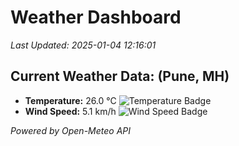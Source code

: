 
# Weather Dashboard

_Last Updated: 2025-01-04 12:16:01_

## Current Weather Data: (Pune, MH)
- **Temperature:** 26.0 °C ![Temperature Badge](https://img.shields.io/badge/Temperature-Medium%20Temp-green)
- **Wind Speed:** 5.1 km/h ![Wind Speed Badge](https://img.shields.io/badge/Wind%20Speed-Low%20Wind-blue)

*Powered by Open-Meteo API*
